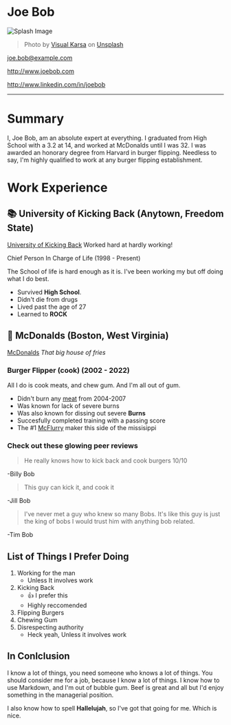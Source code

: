 # Joe Bob

![Splash Image](https://unsplash.com/photos/y8fS7CSN-Vw/download?ixid=MnwxMjA3fDB8MXxzZWFyY2h8MXx8bWNkb25hbGRzfGVufDB8fHx8MTY0ODc0MTc5OA&force=true)

>Photo by [Visual Karsa](https://unsplash.com/@visualbywahyu?utm_source=unsplash&utm_medium=referral&utm_content=creditCopyText) on [Unsplash](https://unsplash.com/s/photos/mcdonalds?utm_source=unsplash&utm_medium=referral&utm_content=creditCopyText)
  

joe.bob@example.com

http://www.joebob.com

http://www.linkedin.com/in/joebob

---

# Summary

I, Joe Bob, am an absolute expert at everything. I graduated from High School with a 3.2 at 14, and worked at McDonalds until I was 32. I was awarded an honorary degree from Harvard in burger flipping. Needless to say, I'm highly qualified to work at any burger flipping establishment.

# Work Experience

## 📚 University of Kicking Back (Anytown, Freedom State)

[University of Kicking Back][] Worked hard at hardly working!

Chief Person In Charge of Life (1998 - Present)

The School of life is hard enough as it is. I've been working my but off doing what I do best.

- Survived **High School**.
- Didn't die from drugs
- Lived past the age of 27
- Learned to **ROCK**

## 🍔 McDonalds (Boston, West Virginia)

[McDonalds][] *That big house of fries*

### Burger Flipper (cook) (2002 - 2022)

All I do is cook meats, and chew gum. And I'm all out of gum.

- Didn't burn any [meat][] from 2004-2007
- Was known for lack of severe burns
- Was also known for dissing out severe **Burns**
- Succesfully completed training with a passing score
- The #1 [McFlurry][] maker this side of the missisippi  

### Check out these glowing peer reviews

> He really knows how to kick back and cook burgers 10/10

-Billy Bob

> This guy can kick it, and cook it

-Jill Bob

> I've never met a guy who knew so many Bobs.
> It's like this guy is just the king of bobs
> I would trust him with anything bob related.

-Tim Bob

## List of Things I Prefer Doing

1. Working for the man
    - Unless It involves work
2. Kicking Back
    - 👍 I prefer this
    - Highly reccomended
3. Flipping Burgers
4. Chewing Gum
5. Disrespecting authority
    - Heck yeah, Unless it involves work

## In Conlclusion

I know a lot of things, you need someone who knows a lot of things. You should consider me for a job, because I know a lot of things. I know how to use Markdown, and I'm out of bubble gum. Beef is great and all but I'd enjoy something in the managerial position.

I also know how to spell **Hallelujah**, so I've got that going for me. Which is nice.

[University of Kicking Back]: https://www.unlv.edu/
[McDonalds]: https://www.mcdonalds.com/us/en-us.html/
[meat]: https://www.mcdonalds.com/us/en-us/faq/burgers.html
[McFlurry]: https://www.mcdonalds.com/us/en-us/faq/burgers.html
